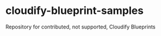 cloudify-blueprint-samples
==========================

Repository for contributed, not supported, Cloudify Blueprints
